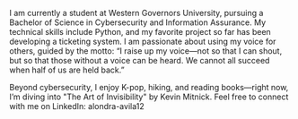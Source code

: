 I am currently a student at Western Governors University, pursuing a Bachelor of Science in Cybersecurity and Information Assurance. My technical skills include Python, and my favorite project so far has been developing a ticketing system. I am passionate about using my voice for others, guided by the motto: “I raise up my voice—not so that I can shout, but so that those without a voice can be heard. We cannot all succeed when half of us are held back.”

Beyond cybersecurity, I enjoy K-pop, hiking, and reading books—right now, I’m diving into "The Art of Invisibility" by Kevin Mitnick. Feel free to connect with me on LinkedIn: alondra-avila12


